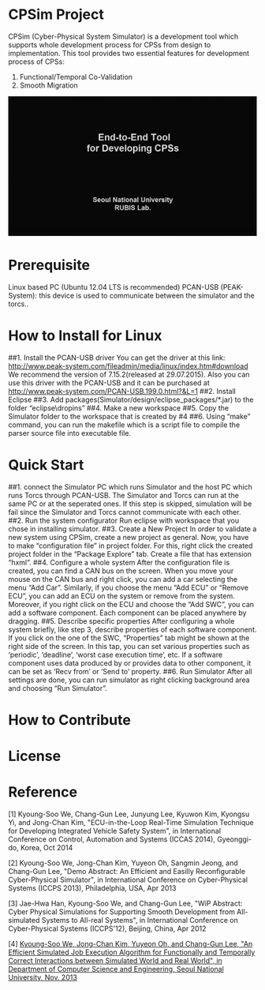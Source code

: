 # CPSim Project
CPSim (Cyber-Physical System Simulator) is a development tool which supports whole development process for CPSs from design to implementation.
This tool provides two essential features for development process of CPSs:

1. Functional/Temporal Co-Validation
2. Smooth Migration

[![CPSim Demo](https://github.com/rubis-lab/images/blob/master/pic2.png)](https://youtu.be/XfD0eenY6rQ "CPSim Demo")

# Prerequisite
Linux based PC (Ubuntu 12.04 LTS is recommended)
PCAN-USB (PEAK-System): this device is used to communicate between the simulator and the torcs.. 

# How to Install for Linux
##1. Install the PCAN-USB driver
You can get the driver at this link: http://www.peak-system.com/fileadmin/media/linux/index.htm#download
We recommend the version of 7.15.2(released at 29.07.2015).
Also you can use this driver with the PCAN-USB and it can be purchased at http://www.peak-system.com/PCAN-USB.199.0.html?&L=1
##2. Install Eclipse
##3. Add packages(Simulator/design/eclipse_packages/*.jar) to the folder “eclipse\dropins”
##4. Make a new workspace
##5. Copy the Simulator folder to the workspace that is created by #4
##6. Using “make” command, you can run the makefile which is a script file to compile the parser source file into executable file.

# Quick Start
##1. connect the Simulator PC which runs Simulator and the host PC which runs Torcs through PCAN-USB.
The Simulator and Torcs can run at the same PC or at the seperated ones.
If this step is skipped, simulation will be fail since the Simulator and Torcs cannot communicate with each other.
##2. Run the system configurator
Run eclipse with workspace that you chose in installing simulator.
##3. Create a New Project
In order to validate a new system using CPSim, create a new project as general.
Now, you have to make “configuration file” in project folder.
For this, right click the created project folder in the “Package Explore” tab.
Create a file that has extension “hxml”.
##4. Configure a whole system
After the configuration file is created, you can find a CAN bus on the screen.
When you move your mouse on the CAN bus and right click, you can add a car selecting the menu “Add Car”.
Similarly, if you choose the menu “Add ECU” or “Remove ECU”, you can add an ECU on the system or remove from the system.
Moreover, if you right click on the ECU and choose the “Add SWC”, you can add a software component. 
Each component can be placed anywhere by dragging.
##5. Describe specific properties
After configuring a whole system briefly, like step 3, describe properties of each software component.
If you click on the one of the SWC, “Properties” tab might be shown at the right side of the screen.
In this tap, you can set various properties such as ‘periodic’, ‘deadline’, ‘worst case execution time’, etc.
If a software component uses data produced by or provides data to other component, it can be set as ‘Recv from’ or ‘Send to’ property.
##6. Run Simulator
After all settings are done, you can run simulator as right clicking background area and choosing “Run Simulator”.

# How to Contribute

# License

# Reference
[1] Kyoung-Soo We, Chang-Gun Lee, Junyung Lee, Kyuwon Kim, Kyongsu Yi, and Jong-Chan Kim, "ECU-in-the-Loop Real-Time Simulation Technique for Developing Integrated Vehicle Safety System", in International Conference on Control, Automation and Systems (ICCAS 2014), Gyeonggi-do, Korea, Oct 2014

[2] Kyoung-Soo We, Jong-Chan Kim, Yuyeon Oh, Sangmin Jeong, and Chang-Gun Lee, "Demo Abstract: An Efficient and Easilly Reconfigurable Cyber-Physical Simulator", in International Conference on Cyber-Physical Systems (ICCPS 2013), Philadelphia, USA, Apr 2013

[3] Jae-Hwa Han, Kyoung-Soo We, and Chang-Gun Lee, "WiP Abstract: Cyber Physical Simulations for Supporting Smooth Development from All-simulated Systems to All-real Systems", in International Conference on Cyber-Physical Systems (ICCPS'12), Beijing, China, Apr 2012

[4] [Kyoung-Soo We, Jong-Chan Kim, Yuyeon Oh, and Chang-Gun Lee, "An Efficient Simulated Job Execution Algorithm for Functionally and Temporally Correct Interactions between Simulated World and Real World", in Department of Computer Science and Engineering, Seoul National University, Nov. 2013](http://rubis2.snu.ac.kr/?module=file&act=procFileDownload&file_srl=8035&sid=7a15c388401d03bd0ec5d366580c1964)
